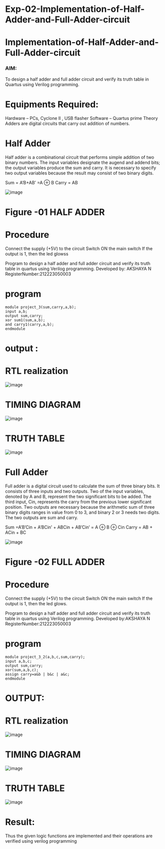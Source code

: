 # Exp-02-Implementation-of-Half-Adder-and-Full-Adder-circuit

# Implementation-of-Half-Adder-and-Full-Adder-circuit
### AIM:
To design a half adder and full adder circuit and verify its truth table in Quartus using Verilog programming.

# Equipments Required:
Hardware – PCs, Cyclone II , USB flasher
Software – Quartus prime
Theory
Adders are digital circuits that carry out addition of numbers.

# Half Adder
Half adder is a combinational circuit that performs simple addition of two binary numbers. The input variables designate the augend and addend bits; the output variables produce the sum and carry. It is necessary to specify two output variables because the result may consist of two binary digits.

Sum = A’B+AB’ =A ⊕ B Carry = AB  

![image](https://user-images.githubusercontent.com/36288975/163552156-a13e5a56-c638-4110-97d9-8896907c8d25.png)  

#  Figure -01 HALF ADDER 
# Procedure

Connect the supply (+5V) to the circuit
Switch ON the main switch
If the output is 1, then the led glowss


Program to design a half adder and full adder circuit and verify its truth table in quartus using Verilog programming.
Developed by: AKSHAYA N
RegisterNumber:212223050003 
# program 
 ```
module project_3(sum,carry,a,b); 
input a,b; 
output sum,carry; 
xor sum1(sum,a,b); 
and carry1(carry,a,b); 
endmodule
 ```
# output :
# RTL realization 
![image](https://github.com/Akshaya3563/Exp-02-Implementation-of-Half-Adder-and-Full-Adder-circuit/assets/155092474/5bf461de-9833-46db-bc5f-63329091a29f)

# TIMING DIAGRAM
![image](https://github.com/Akshaya3563/Exp-02-Implementation-of-Half-Adder-and-Full-Adder-circuit/assets/155092474/d94b4d3b-dd48-417d-ba6e-87ee5e8acbae)



#  TRUTH TABLE
 ![image](https://github.com/Akshaya3563/Exp-02-Implementation-of-Half-Adder-and-Full-Adder-circuit/assets/155092474/2155a9aa-d152-49a5-bdb1-70012407d0c4)



#  Full Adder
Full adder is a digital circuit used to calculate the sum of three binary bits. It consists of three inputs and two outputs. Two of the input variables, denoted by A and B, represent the two significant bits to be added. The third input, Cin, represents the carry from the previous lower significant position. Two outputs are necessary because the arithmetic sum of three binary digits ranges in value from 0 to 3, and binary 2 or 3 needs two digits. The two outputs are sum and carry.

Sum =A’B’Cin + A’BCin’ + ABCin + AB’Cin’ = A ⊕ B ⊕ Cin Carry = AB + ACin + BC

![image](https://user-images.githubusercontent.com/36288975/163552057-b3547877-6d07-45b4-b7e0-bcfebfad9e1d.png)

#  Figure -02 FULL ADDER 

#  Procedure

Connect the supply (+5V) to the circuit
Switch ON the main switch
If the output is 1, then the led glows.

Program to design a half adder and full adder circuit and verify its truth table in quartus using Verilog programming.
Developed by:AKSHAYA N 
RegisterNumber:212223050003  
# program
```
module project_3_2(a,b,c,sum,carry);
input a,b,c;
output sum,carry;
xor(sum,a,b,c);
assign carry=a&b | b&c | a&c;
endmodule
 ```
# OUTPUT:
# RTL realization  
![image](https://github.com/Akshaya3563/Exp-02-Implementation-of-Half-Adder-and-Full-Adder-circuit/assets/155092474/4cc194b0-b88b-41ec-b0f0-9a940d4f8c7d)


# TIMING DIAGRAM
![image](https://github.com/Akshaya3563/Exp-02-Implementation-of-Half-Adder-and-Full-Adder-circuit/assets/155092474/bc4b1663-6f97-43c2-83a8-d086842e1b7a)
 



#  TRUTH TABLE 
![image](https://github.com/Akshaya3563/Exp-02-Implementation-of-Half-Adder-and-Full-Adder-circuit/assets/155092474/1a07194a-22f1-41d5-ad9a-13f786a45f18)

 



#  Result:
Thus the given logic functions are implemented and their operations are verified using verilog programming
